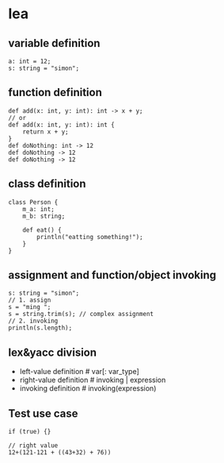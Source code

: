 # lea

## variable definition

```lea
a: int = 12;
s: string = "simon";

```

## function definition

```lea
def add(x: int, y: int): int -> x + y;
// or
def add(x: int, y: int): int {
	return x + y;
}
def doNothing: int -> 12
def doNothing -> 12
def doNothing -> 12
```

## class definition

```lea
class Person {
	m_a: int;
	m_b: string;

	def eat() {
		println("eatting something!");
	}
}

```

## assignment and function/object invoking

```lea
s: string = "simon";
// 1. assign
s = "ming ";
s = string.trim(s); // complex assignment
// 2. invoking
println(s.length);

```

## lex&yacc division

-  left-value definition # var[: var_type]
- right-value definition # invoking | expression
-    invoking definition # invoking(expression)

## Test use case

```lea
if (true) {}

// right value
12+(121-121 + ((43+32) + 76))

```